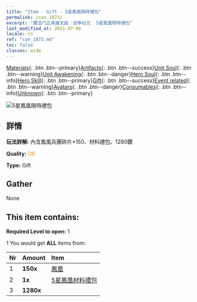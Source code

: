 ```yaml
---
title: "Item - Gift - 5星鳳凰限時禮包"
permalink: /con_1873/
excerpt: "魔法门之英雄无敌：战争纪元  5星鳳凰限時禮包"
last_modified_at: 2021-07-06
locale: cn
ref: "con_1873.md"
toc: false
classes: wide
---
```

 [Materials](/ItemsCN/){: .btn .btn--primary}[Artifacts](/ItemsCN/Artifacts/){: .btn .btn--success}[Unit Soul](/ItemsCN/UnitSoul/){: .btn .btn--warning}[Unit Awakening](/ItemsCN/UnitAwakening/){: .btn .btn--danger}[Hero Soul](/ItemsCN/HeroSoul/){: .btn .btn--info}[Hero Skill](/ItemsCN/HeroSkill/){: .btn .btn--primary}[Gift](/ItemsCN/Gift/){: .btn .btn--success}[Event related](/ItemsCN/Events/){: .btn .btn--warning}[Avatars](/ItemsCN/Avatars/){: .btn .btn--danger}[Consumables](/ItemsCN/Consumables/){: .btn .btn--info}[Unknown](/ItemsCN/Unknown/){: .btn .btn--primary}

 ![5星鳳凰限時禮包](/images/t/i_907496.png)

## 詳情
 **玩法詳解:** 內含鳳凰兵團碎片*150、材料禮包、1280鑽

 **Quality:** <span style="color: #FF8C00">OK</span>

 **Type:** Gift

## Gather

  None

## This item contains:

 **Required Level to open:** 1

 1 You would get **ALL** items  from:

  | Nr | Amount |     Item    |
  |:---|:-------|:------------|
  | 1 |  **150x** | [鳳凰](/cn/Items/unt_268/) |  | 
  | 2 |  **1x** | [5星鳳凰材料禮包](/cn/Items/con_1877/) |  | 
  | 3 |  **1280x** | <i class="fas fa-gem"/> |  | 
